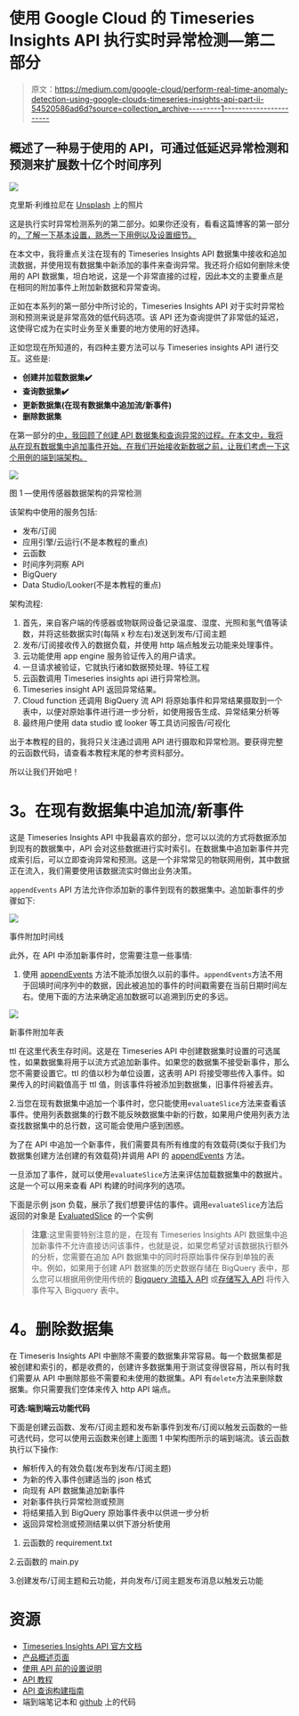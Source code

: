 # 使用 Google Cloud 的 Timeseries Insights API 执行实时异常检测—第二部分

> 原文：<https://medium.com/google-cloud/perform-real-time-anomaly-detection-using-google-clouds-timeseries-insights-api-part-ii-54520586ad6d?source=collection_archive---------1----------------------->

## 概述了一种易于使用的 API，可通过低延迟异常检测和预测来扩展数十亿个时间序列

![](img/8bbdd747db4b95abb14cc32e37ec98e5.png)

克里斯·利维拉尼在 [Unsplash](https://unsplash.com?utm_source=medium&utm_medium=referral) 上的照片

这是执行实时异常检测系列的第二部分。如果你还没有，看看这篇博客的第一部分 的[，了解一下基本设置，熟悉一下用例以及设置细节。](/google-cloud/perform-real-time-anomaly-detection-using-google-clouds-timeseries-insights-api-part-i-f6572021ac0)

在本文中，我将重点关注在现有的 Timeseries Insights API 数据集中接收和追加流数据，并使用现有数据集中新添加的事件来查询异常。我还将介绍如何删除未使用的 API 数据集，坦白地说，这是一个非常直接的过程，因此本文的主要重点是在相同的附加事件上附加新数据和异常查询。

正如在本系列的第一部分中所讨论的，Timeseries Insights API 对于实时异常检测和预测来说是非常高效的低代码选项。该 API 还为查询提供了非常低的延迟，这使得它成为在实时业务至关重要的地方使用的好选择。

正如您现在所知道的，有四种主要方法可以与 Timeseries insights API 进行交互。这些是:

*   **创建并加载数据集✔️**
*   **查询数据集✔️**
*   **更新数据集(在现有数据集中追加流/新事件)**
*   **删除数据集**

在第一部分的[中，我回顾了创建 API 数据集和查询异常的过程。在本文中，我将从在现有数据集中追加事件开始。在我们开始接收新数据之前，让我们考虑一下这个用例的端到端架构。](/p/f6572021ac0)

![](img/d4d439a27fb402bccecebf6e096c5fe0.png)

图 1 —使用传感器数据架构的异常检测

该架构中使用的服务包括:

*   发布/订阅
*   应用引擎/云运行(不是本教程的重点)
*   云函数
*   时间序列洞察 API
*   BigQuery
*   Data Studio/Looker(不是本教程的重点)

架构流程:

1.  首先，来自客户端的传感器或物联网设备记录温度、湿度、光照和氢气值等读数，并将这些数据实时(每隔 x 秒左右)发送到发布/订阅主题
2.  发布/订阅接收传入的数据负载，并使用 http 端点触发云功能来处理事件。
3.  云功能使用 app engine 服务验证传入的用户请求。
4.  一旦请求被验证，它就执行诸如数据预处理、特征工程
5.  云函数调用 Timeseries insights api 进行异常检测。
6.  Timeseries insight API 返回异常结果。
7.  Cloud function 还调用 BigQuery 流 API 将原始事件和异常结果摄取到一个表中，以便对原始事件进行进一步分析，如使用报告生成、异常结果分析等
8.  最终用户使用 data studio 或 looker 等工具访问报告/可视化

出于本教程的目的，我将只关注通过调用 API 进行摄取和异常检测。要获得完整的云函数代码，请查看本教程末尾的参考资料部分。

所以让我们开始吧！

# **3。在现有数据集中追加流/新事件**

这是 Timeseries Insights API 中我最喜欢的部分，您可以以流的方式将数据添加到现有的数据集中，API 会对这些数据进行实时索引。在数据集中追加新事件并完成索引后，可以立即查询异常和预测。这是一个非常常见的物联网用例，其中数据正在流入，我们需要使用该数据流实时做出业务决策。

`appendEvents` API 方法允许你添加新的事件到现有的数据集中。追加新事件的步骤如下:

![](img/1d75ef2641295fc40efe93fe69503d1e.png)

事件附加时间线

此外，在 API 中添加新事件时，您需要注意一些事情:

1.  使用 [appendEvents](https://cloud.google.com/timeseries-insights/docs/reference/rest/v1/projects.datasets/appendEvents) 方法不能添加很久以前的事件。`appendEvents`方法不用于回填时间序列中的数据，因此被追加的事件的时间戳需要在当前日期时间左右。使用下面的方法来确定追加数据可以追溯到历史的多远。

![](img/16c120f376fc82e9d3cb73d4055a4b7f.png)

新事件附加年表

ttl 在这里代表生存时间。这是在 Timeseries API 中创建数据集时设置的可选属性，如果数据集将用于以流方式追加新事件。如果您的数据集不接受新事件，那么您不需要设置它。ttl 的值以秒为单位设置，这表明 API 将接受哪些传入事件。如果传入的时间戳值高于 ttl 值，则该事件将被添加到数据集，旧事件将被丢弃。

2.当您在现有数据集中追加一个事件时，您只能使用`evaluateSlice`方法来查看该事件。使用列表数据集的行数不能反映数据集中新的行数，如果用户使用列表方法查找数据集中的总行数，这可能会使用户感到困惑。

为了在 API 中追加一个新事件，我们需要具有所有维度的有效载荷(类似于我们为数据集创建方法创建的有效载荷)并调用 API 的 [appendEvents](https://cloud.google.com/timeseries-insights/docs/reference/rest/v1/projects.datasets/appendEvents) 方法。

一旦添加了事件，就可以使用`evaluateSlice`方法来评估加载数据集中的数据片。这是一个可以用来查看 API 构建的时间序列的选项。

下面是示例 json 负载，展示了我们想要评估的事件。调用`evaluateSlice`方法后返回的对象是 [EvaluatedSlice](https://cloud.google.com/timeseries-insights/docs/reference/rest/v1/EvaluatedSlice) 的一个实例

> **注意**:这里需要特别注意的是，在现有 Timeseries Insights API 数据集中追加新事件不允许直接访问该事件，也就是说，如果您希望对该数据执行额外的分析，您需要在追加 API 数据集中的同时将原始事件保存到单独的表中。例如，如果用于创建 API 数据集的历史数据存储在 BigQuery 表中，那么您可以根据用例使用传统的 [Bigquery 流插入 API](https://cloud.google.com/bigquery/docs/samples/bigquery-table-insert-rows) 或[存储写入 API](https://cloud.google.com/bigquery/docs/write-api) 将传入事件写入 Bigquery 表中。

# **4。删除数据集**

在 Timeseris Insights API 中删除不需要的数据集非常容易。每一个数据集都是被创建和索引的，都是收费的，创建许多数据集用于测试变得很容易，所以有时我们需要从 API 中删除那些不需要和未使用的数据集。API 有`delete`方法来删除数据集。你只需要我们空体来传入 http API 端点。

**可选:端到端云功能代码**

下面是创建云函数、发布/订阅主题和发布新事件到发布/订阅以触发云函数的一些可选代码，您可以使用云函数来创建上面图 1 中架构图所示的端到端流。该云函数执行以下操作:

*   解析传入的有效负载(发布到发布/订阅主题)
*   为新的传入事件创建适当的 json 格式
*   向现有 API 数据集追加新事件
*   对新事件执行异常检测或预测
*   将结果插入到 BigQuery 原始事件表中以供进一步分析
*   返回异常检测或预测结果以供下游分析使用

1.  云函数的 requirement.txt

2.云函数的 main.py

3.创建发布/订阅主题和云功能，并向发布/订阅主题发布消息以触发云功能

# 资源

*   [Timeseries Insights API 官方文档](https://cloud.google.com/timeseries-insights)
*   [产品概述页面](https://cloud.google.com/timeseries-insights/docs/overview)
*   [使用 API 前的设置说明](https://cloud.google.com/timeseries-insights/docs/getting-started)
*   [API 教程](https://cloud.google.com/timeseries-insights/docs/tutorial)
*   [API 查询构建指南](https://cloud.google.com/timeseries-insights/docs/query-building-guide)
*   端到端笔记本和 [github](https://github.com/nishitpatel01/google-cloud/tree/main/AI%20%26%20Machine%20Learning/01%20-%20Pre-built%20ML%20APIs) 上的代码